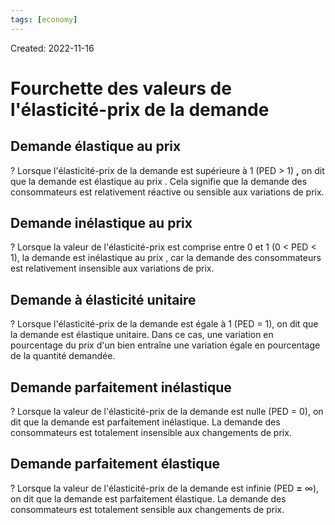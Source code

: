 ```yaml
---
tags: [economy]
---
```

Created: 2022-11-16

# Fourchette des valeurs de l'élasticité-prix de la demande

## Demande élastique au prix
?
Lorsque l'élasticité-prix de la demande est supérieure à 1 (PED > 1) **,** on dit que la demande est élastique au prix . Cela signifie que la demande des consommateurs est relativement réactive ou sensible aux variations de prix.
<!--SR:!2023-10-25,80,230-->

## Demande inélastique au prix
?
Lorsque la valeur de l'élasticité-prix est comprise entre 0 et 1 (0 < PED < 1), la demande est inélastique au prix , car la demande des consommateurs est relativement insensible aux variations de prix.
<!--SR:!2023-11-18,85,230-->

## Demande à élasticité unitaire
?
Lorsque l'élasticité-prix de la demande est égale à 1 (PED = 1), on dit que la demande est élastique unitaire. Dans ce cas, une variation en pourcentage du prix d'un bien entraîne une variation égale en pourcentage de la quantité demandée.
<!--SR:!2024-12-28,467,250-->

## Demande parfaitement inélastique
?
Lorsque la valeur de l'élasticité-prix de la demande est nulle (PED = 0), on dit que la demande est parfaitement inélastique. La demande des consommateurs est totalement insensible aux changements de prix.
<!--SR:!2024-09-20,408,250-->

## Demande parfaitement élastique
?
Lorsque la valeur de l'élasticité-prix de la demande est infinie (PED **=** ∞), on dit que la demande est parfaitement élastique. La demande des consommateurs est totalement sensible aux changements de prix.
<!--SR:!2024-01-30,157,230-->
